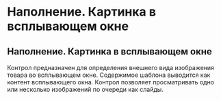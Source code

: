 ﻿---
description: 2.4.7
---
# Наполнение. Картинка в всплывающем окне
## Наполнение. Картинка в всплывающем окне
Контрол предназначен для определения внешнего вида изображения товара во всплывающем окне. 
Содержимое шаблона выводится как контент всплывающего окна.
Контрол позволяет просматривать одно или несколько изображений по очереди как слайды.

